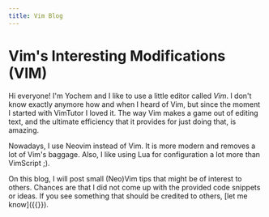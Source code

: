 ```yaml
---
title: Vim Blog
---
```

# Vim's Interesting Modifications (VIM)

Hi everyone! I'm Yochem and I like to use a little editor called _Vim_. I don't
know exactly anymore how and when I heard of Vim, but since the moment I
started with VimTutor I loved it. The way Vim makes a game out of editing text,
and the ultimate efficiency that it provides for just doing that, is amazing.

Nowadays, I use Neovim instead of Vim. It is more modern and removes a lot of
Vim's baggage. Also, I like using Lua for configuration a lot more than
VimScript ;).

On this blog, I will post small (Neo)Vim tips that might be of interest to
others. Chances are that I did not come up with the provided code snippets or
ideas. If you see something that should be credited to others, [let me
know]({{<ref contact >}}).
